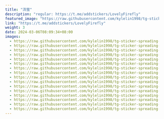 ```yaml
---
title: "流萤"
description: "regular: https://t.me/addstickers/LovelyFirefly"
featured_image: "https://raw.githubusercontent.com/kylelin1998/tg-sticker-spreading-worldwide-images/main/img/a1da44e2-83db-41a2-8bb6-0b81aab8ea9f.jpg"
link: "https://t.me/addstickers/LovelyFirefly"
weight: 3
date: 2024-03-06T08:09:34+08:00
images:
  - https://raw.githubusercontent.com/kylelin1998/tg-sticker-spreading-worldwide-images/main/img/a1da44e2-83db-41a2-8bb6-0b81aab8ea9f.jpg
  - https://raw.githubusercontent.com/kylelin1998/tg-sticker-spreading-worldwide-images/main/img/a8bdc845-655d-49f7-958c-1ee0c85729cf.jpg
  - https://raw.githubusercontent.com/kylelin1998/tg-sticker-spreading-worldwide-images/main/img/df0b478e-a5a5-4fbc-8920-7644300463de.jpg
  - https://raw.githubusercontent.com/kylelin1998/tg-sticker-spreading-worldwide-images/main/img/f559fc25-bd48-4b39-8acc-f05603da5411.jpg
  - https://raw.githubusercontent.com/kylelin1998/tg-sticker-spreading-worldwide-images/main/img/24b04dc0-c58d-457a-b6fd-d106fe5861a8.jpg
  - https://raw.githubusercontent.com/kylelin1998/tg-sticker-spreading-worldwide-images/main/img/58e6f4c0-8658-4667-89cc-1f82e6c63e05.jpg
  - https://raw.githubusercontent.com/kylelin1998/tg-sticker-spreading-worldwide-images/main/img/3c46fce2-f7b2-4b93-b61b-5c33fa4ba0eb.jpg
  - https://raw.githubusercontent.com/kylelin1998/tg-sticker-spreading-worldwide-images/main/img/f3a1ecc4-8957-446b-b5f1-6a068713f5f5.jpg
  - https://raw.githubusercontent.com/kylelin1998/tg-sticker-spreading-worldwide-images/main/img/a2930cd1-f8d2-4ba3-ba13-3b06b3e2e3f5.jpg
  - https://raw.githubusercontent.com/kylelin1998/tg-sticker-spreading-worldwide-images/main/img/9c00af01-969d-4d54-a760-5f3eb70dc5c9.jpg
  - https://raw.githubusercontent.com/kylelin1998/tg-sticker-spreading-worldwide-images/main/img/43a6c633-3287-406a-826c-db94da1b981d.jpg
  - https://raw.githubusercontent.com/kylelin1998/tg-sticker-spreading-worldwide-images/main/img/e711ff05-88fc-4880-81e2-fa7f486bfc65.jpg
  - https://raw.githubusercontent.com/kylelin1998/tg-sticker-spreading-worldwide-images/main/img/b0e7db23-7c65-4eff-830d-0a680034556a.jpg
  - https://raw.githubusercontent.com/kylelin1998/tg-sticker-spreading-worldwide-images/main/img/76ce6551-de3d-47f2-bdb2-cb6bbac660c9.jpg
  - https://raw.githubusercontent.com/kylelin1998/tg-sticker-spreading-worldwide-images/main/img/05233431-706b-4a77-86e4-3b69f74c62bc.jpg
  - https://raw.githubusercontent.com/kylelin1998/tg-sticker-spreading-worldwide-images/main/img/5fa7346a-514f-4b5d-875b-28418379a8b7.jpg
---
```

